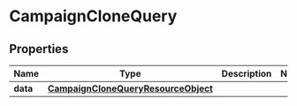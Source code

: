 # CampaignCloneQuery

## Properties
Name | Type | Description | Notes
------------ | ------------- | ------------- | -------------
**data** | [**CampaignCloneQueryResourceObject**](CampaignCloneQueryResourceObject.md) |  | 

